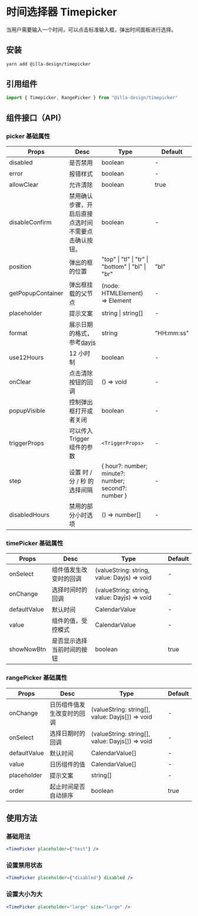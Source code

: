 # 时间选择器 Timepicker

当用户需要输入一个时间，可以点击标准输入框，弹出时间面板进行选择。

## 安装

```bash
yarn add @illa-design/timepicker
```

## 引用组件

```jsx
import { Timepicker, RangePicker } from "@illa-design/timepicker"
```

## 组件接口（API）

### picker 基础属性

| Props             | Desc                                                         | Type                                                | Default  |
| ----------------- | ------------------------------------------------------------ | --------------------------------------------------- | -------- |
| disabled          | 是否禁用                                                     | boolean                                             | -        |
| error             | 报错样式                                                     | boolean                                             | -        |
| allowClear        | 允许清除                                                     | boolean                                             | true     |
| disableConfirm    | 禁用确认步骤，开启后直接点选时间不需要点击确认按钮。         | boolean                                             | -        |
| position          | 弹出的框的位置                                               | "top" \| "tl" \| "tr" \| "bottom" \| "bl" \| "br"   | "bl"       |
| getPopupContainer | 弹出框挂载的父节点                                           | (node: HTMLElement) => Element                      | -        |
| placeholder       | 提示文案                                                     | string \| string[]                                  | -        |
| format            | 展示日期的格式，参考[dayjs](https://github.com/iamkun/dayjs) | string                                              | "HH:mm:ss" |
| use12Hours        | 12 小时制                                                    | boolean                                             | -        |
| onClear           | 点击清除按钮的回调                                           | () => void                                          | -        |
| popupVisible      | 控制弹出框打开或者关闭                                       | boolean                                             | -        |
| triggerProps      | 可以传入 Trigger 组件的参数                                  | `<TriggerProps>`                                    | -        |
| step              | 设置 时 / 分 / 秒 的选择间隔                                 | { hour?: number; minute?: number; second?: number } | -        |
| disabledHours     | 禁用的部分小时选项                                           | () => number[]                                      | -        |

### timePicker 基础属性

| Props        | Desc                       | Type                                        | Default |
| ------------ | -------------------------- | ------------------------------------------- | ------- |
| onSelect     | 组件值发生改变时的回调     | (valueString: string, value: Dayjs) => void | -       |
| onChange     | 选择时间时的回调           | (valueString: string, value: Dayjs) => void | -       |
| defaultValue | 默认时间                   | CalendarValue                               | -       |
| value        | 组件的值，受控模式         | CalendarValue                               | -       |
| showNowBtn   | 是否显示选择当前时间的按钮 | boolean                                     | true    |

### rangePicker 基础属性

| Props        | Desc                       | Type                                            | Default |
| ------------ | -------------------------- | ----------------------------------------------- | ------- |
| onChange     | 日历组件值发生改变时的回调 | (valueString: string[], value: Dayjs[]) => void | -       |
| onSelect     | 选择日期时的回调           | (valueString: string[], value: Dayjs[]) => void | -       |
| defaultValue | 默认时间                   | CalendarValue[]                                 | -       |
| value        | 日历组件的值               | CalendarValue[]                                 | -       |
| placeholder  | 提示文案                   | string[]                                        | -       |
| order        | 起止时间是否自动排序       | boolean                                         | true    |

## 使用方法

### 基础用法

```jsx
<TimePicker placeholder={"test"} />
```

### 设置禁用状态

```jsx
<TimePicker placeholder={"disabled"} disabled />
```

### 设置大小为大

```jsx
<TimePicker placeholder="large" size="large" />
```
